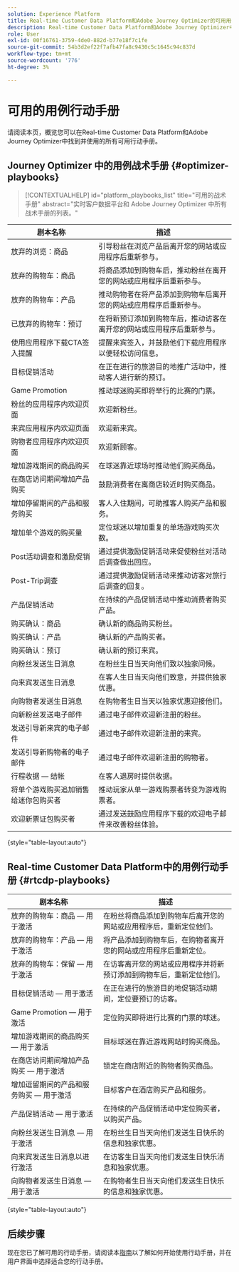 ```yaml
---
solution: Experience Platform
title: Real-time Customer Data Platform和Adobe Journey Optimizer的可用用例行动手册。
description: Real-time Customer Data Platform和Adobe Journey Optimizer中的所有行动手册列表。
role: User
exl-id: 00f16761-3759-4de0-882d-b77e18f7c1fe
source-git-commit: 54b3d2ef22f7afb47fa8c9430c5c1645c94c837d
workflow-type: tm+mt
source-wordcount: '776'
ht-degree: 3%

---
```


# 可用的用例行动手册

请阅读本页，概览您可以在Real-time Customer Data Platform和Adobe Journey Optimizer中找到并使用的所有可用行动手册。

## Journey Optimizer 中的用例战术手册 {#optimizer-playbooks}

>[!CONTEXTUALHELP]
>id="platform_playbooks_list"
>title="可用的战术手册"
>abstract="实时客户数据平台和 Adobe Journey Optimizer 中所有战术手册的列表。"

| 剧本名称 | 描述 |
| ------------- |  ----------- |
| 放弃的浏览：商品 | 引导粉丝在浏览产品后离开您的网站或应用程序后重新参与。 |
| 放弃的购物车：商品 | 将商品添加到购物车后，推动粉丝在离开您的网站或应用程序后重新参与。 |
| 放弃的购物车：产品 | 推动购物者在将产品添加到购物车后离开您的网站或应用程序后重新参与。 |
| 已放弃的购物车：预订 | 在将新预订添加到购物车后，推动访客在离开您的网站或应用程序后重新参与。 |
| 使用应用程序下载CTA签入提醒 | 提醒来宾签入，并鼓励他们下载应用程序以便轻松访问信息。 |
| 目标促销活动 | 在正在进行的旅游目的地推广活动中，推动客人进行新的预订。 |
| Game Promotion | 推动球迷购买即将举行的比赛的门票。 |
| 粉丝的应用程序内欢迎页面 | 欢迎新粉丝。 |
| 来宾应用程序内欢迎页面 | 欢迎新来宾。 |
| 购物者应用程序内欢迎页面 | 欢迎新顾客。 |
| 增加游戏期间的商品购买 | 在球迷靠近球场时推动他们购买商品。 |
| 在商店访问期间增加产品购买 | 鼓励消费者在离商店较近时购买商品。 |
| 增加停留期间的产品和服务购买 | 客人入住期间，可助推客人购买产品和服务。 |
| 增加单个游戏的购买量 | 定位球迷以增加重复的单场游戏购买次数。 |
| Post活动调查和激励促销 | 通过提供激励促销活动来促使粉丝对活动后调查做出回应。 |
| Post-Trip调查 | 通过提供激励促销活动来推动访客对旅行后调查的回复。 |
| 产品促销活动 | 在持续的产品促销活动中推动消费者购买产品。 |
| 购买确认：商品 | 确认新的商品购买粉丝。 |
| 购买确认：产品 | 确认新的产品购买者。 |
| 购买确认：预订 | 确认新的预订来宾。 |
| 向粉丝发送生日消息 | 在粉丝生日当天向他们致以独家问候。 |
| 向来宾发送生日消息 | 在客人生日当天向他们致意，并提供独家优惠。 |
| 向购物者发送生日消息 | 在购物者生日当天以独家优惠迎接他们。 |
| 向新粉丝发送电子邮件 | 通过电子邮件欢迎新注册的粉丝。 |
| 发送引导新来宾的电子邮件 | 通过电子邮件欢迎新注册的来宾。 |
| 发送引导新购物者的电子邮件 | 通过电子邮件欢迎新注册的购物者。 |
| 行程收据 — 结帐 | 在客人退房时提供收据。 |
| 将单个游戏购买追加销售给迷你包购买者 | 推动玩家从单一游戏购票者转变为游戏购票者。 |
| 欢迎新票证包购买者 | 通过发送鼓励应用程序下载的欢迎电子邮件来改善粉丝体验。 |

{style="table-layout:auto"}

## Real-time Customer Data Platform中的用例行动手册 {#rtcdp-playbooks}

| 剧本名称 | 描述 |
| ------------- | ----------- |
| 放弃的购物车：商品 — 用于激活 | 在粉丝将商品添加到购物车后离开您的网站或应用程序后，重新定位他们。 |
| 放弃的购物车：产品 — 用于激活 | 将产品添加到购物车后，在购物者离开您的网站或应用程序后重新定位。 |
| 放弃的购物车：保留 — 用于激活 | 在访客离开您的网站或应用程序并将新预订添加到购物车后，重新定位他们。 |
| 目标促销活动 — 用于激活 | 在正在进行的旅游目的地促销活动期间，定位要预订的访客。 |
| Game Promotion — 用于激活 | 定位购买即将进行比赛的门票的球迷。 |
| 增加游戏期间的商品购买 — 用于激活 | 目标球迷在靠近游戏网站时购买商品。 |
| 在商店访问期间增加产品购买 — 用于激活 | 锁定在商店附近的购物者购买商品。 |
| 增加逗留期间的产品和服务购买 — 用于激活 | 目标客户在酒店购买产品和服务。 |
| 产品促销活动 — 用于激活 | 在持续的产品促销活动中定位购买者，以购买产品。 |
| 向粉丝发送生日消息 — 用于激活 | 在粉丝生日当天向他们发送生日快乐的信息和独家优惠。 |
| 向来宾发送生日消息以进行激活 | 在访客生日当天向他们发送生日快乐消息和独家优惠。 |
| 向购物者发送生日消息 — 用于激活 | 在购物者生日当天向他们发送生日快乐的信息和独家优惠。 |

{style="table-layout:auto"}

## 后续步骤

现在您已了解可用的行动手册，请阅读本[指南](/help/use-case-playbooks/playbooks/choose.md)以了解如何开始使用行动手册，并在用户界面中选择适合您的行动手册。
